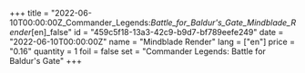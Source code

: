 +++
title = "2022-06-10T00:00:00Z_Commander_Legends:_Battle_for_Baldur's_Gate_Mindblade_Render_[en]_false"
id = "459c5f18-13a3-42c9-b9d7-bf789eefe249"
date = "2022-06-10T00:00:00Z"
name = "Mindblade Render"
lang = ["en"]
price = "0.16"
quantity = 1
foil = false
set = "Commander Legends: Battle for Baldur's Gate"
+++

